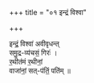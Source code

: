 +++
title = "०१ इन्द्रं विश्वा"

+++

इन्द्रं॒ विश्वा॑ अवीवृधन्त्  
समु॒द्र-व्य॑चसं॒ गिरः॑ ।  
र॒थीत॑मं र॒थीनां॒  
वाजा॑नां॒ सत्-प॑तिं॒ पति॑म् ॥
